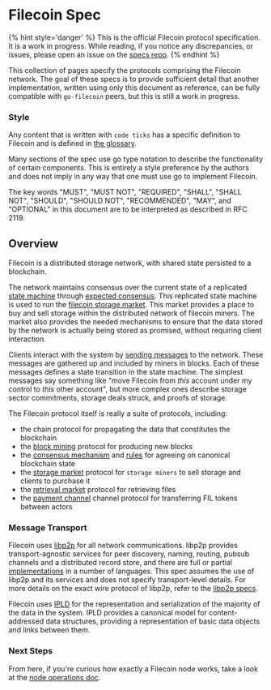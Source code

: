 # Filecoin Spec

{% hint style='danger' %}
This is the official Filecoin protocol specification. It is a work in progress. While reading, if you notice any discrepancies, or issues, please open an issue on the [specs repo](https://github.com/filecoin-project/specs).
{% endhint %}

This collection of pages specify the protocols comprising the Filecoin network. The goal of these specs is to provide sufficient detail that another implementation, written using only this document as reference, can be fully compatible with `go-filecoin` peers, but this is still a work in progress.


### Style
Any content that is written with `code ticks` has a specific definition to Filecoin and is defined in [the glossary](definitions.md).

Many sections of the spec use go type notation to describe the functionality of certain components. This is entirely a style preference by the authors and does not imply in any way that one must use go to implement Filecoin. 

The key words "MUST", "MUST NOT", "REQUIRED", "SHALL", "SHALL NOT", "SHOULD", "SHOULD NOT", "RECOMMENDED",  "MAY", and "OPTIONAL" in this document are to be interpreted as described in RFC 2119.


## Overview

Filecoin is a distributed storage network, with shared state persisted to a blockchain. 

The network maintains consensus over the current state of a replicated [state machine](state-machine.md) through [expected consensus](expected-consensus.md). This replicated state machine is used to run the [filecoin storage market](storage-market.md). This market provides a place to buy and sell storage within the distributed network of filecoin miners. The market also provides the needed mechanisms to ensure that the data stored by the network is actually being stored as promised, without requiring client interaction.

Clients interact with the system by [sending messages](data-propagation.md#message-propagation) to the network. These messages are gathered up and included by miners in blocks. Each of these messages defines a state transition in the state machine. The simplest messages say something like "move Filecoin from *this* account under my control to *this* other account", but more complex ones describe storage sector commitments, storage deals struck, and proofs of storage.

The Filecoin protocol itself is really a suite of protocols, including:
- the chain protocol for propagating the data that constitutes the blockchain
- the [block mining](mining.md) protocol for producing new blocks
- the [consensus mechanism](expected-consensus.md) and [rules](validation.md) for agreeing on canonical blockchain state
- the [storage market](storage-market.md) protocol for `storage miners` to sell storage and clients to purchase it
- the [retrieval market](retrieval-market.md) protocol for retrieving files
- the [payment channel](payments.md) channel protocol for transferring FIL tokens between actors

### Message Transport

Filecoin uses [libp2p](https://libp2p.io) for all network communications. libp2p provides transport-agnostic services for peer discovery, naming, routing, pubsub channels and a distributed record store, and there are full or partial [implementations](https://libp2p.io/implementations/) in a number of languages. This spec assumes the use of libp2p and its services and does not specify transport-level details. For more details on the exact wire protocol of libp2p, refer to the [libp2p specs](https://github.com/libp2p/specs).

Filecoin uses [IPLD](https://ipld.io) for the representation and serialization of the majority of the data in the system. IPLD provides a canonical model for content-addressed data structures, providing a representation of basic data objects and links between them.

### Next Steps

From here, if you're curious how exactly a Filecoin node works, take a look at the [node operations doc](operation.md).
